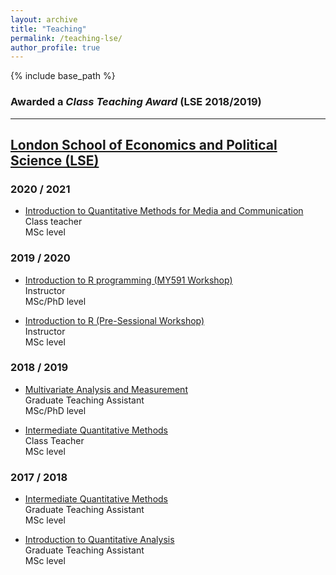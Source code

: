 ```yaml
---
layout: archive
title: "Teaching"
permalink: /teaching-lse/
author_profile: true
---
```


{% include base_path %}

### Awarded a <i>Class Teaching Award</i> (LSE 2018/2019)

______________

## [London School of Economics and Political Science (LSE)](http://www.lse.ac.uk/Methodology)

### 2020 / 2021

- [Introduction to Quantitative Methods for Media and Communication](https://www.lse.ac.uk/resources/calendar2018-2019/courseGuides/MY/2018_MY464.htm)<br>
  Class teacher<br>
  MSc level

### 2019 / 2020

- [Introduction to R programming (MY591 Workshop)](http://www.lse.ac.uk/resources/calendar/courseGuides/MY/2019_MY591.htm)<br>
  Instructor<br>
  MSc/PhD level
  
- [Introduction to R (Pre-Sessional Workshop)](https://oliveirathiago.github.io/files/IntroR.html)<br>
  Instructor<br>
  MSc level
    
    
### 2018 / 2019
 
- [Multivariate Analysis and Measurement](http://www.lse.ac.uk/resources/calendar/courseGuides/MY/2019_MY455.htm)<br>
  Graduate Teaching Assistant<br>
  MSc/PhD level
  
- [Intermediate Quantitative Methods](http://www.lse.ac.uk/resources/calendar/courseGuides/MY/2019_MY465.htm)<br>
  Class Teacher<br>
  MSc level
    
    
### 2017 / 2018
 
- [Intermediate Quantitative Methods](http://www.lse.ac.uk/resources/calendar/courseGuides/MY/2019_MY465.htm)<br>
   Graduate Teaching Assistant<br>
   MSc level

- [Introduction to Quantitative Analysis](http://www.lse.ac.uk/resources/calendar/courseGuides/MY/2019_MY451.htm)<br>
  Graduate Teaching Assistant<br>
  MSc level
